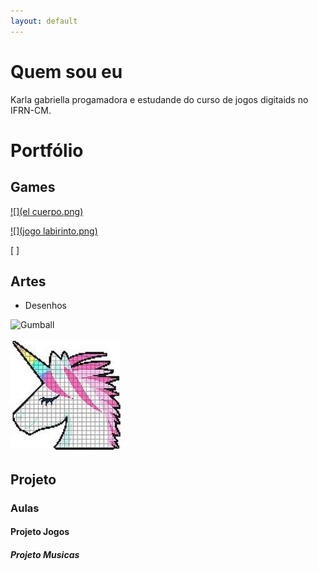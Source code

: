 ```yaml
---
layout: default
---
```


 

# Quem sou eu

Karla gabriella progamadora e estudande do curso de jogos digitaids no IFRN-CM.

# Portfólio

## Games
[ ![](el cuerpo.png)](https://karlagabriella.github.io/El%20Cuerpo/)   

[ ![](jogo labirinto.png)](karlagabriella.github.io/LabyrinthFoodChain/)  

[ ![]()]

## Artes
* Desenhos

![Gumball](https://img00.deviantart.net/e55c/i/2015/289/f/c/gumball_pixelart_by_sweetsncake-d9daonh.png)

![](unicornio.jpg)



## Projeto
### Aulas
#### Projeto Jogos
##### Projeto Musicas


